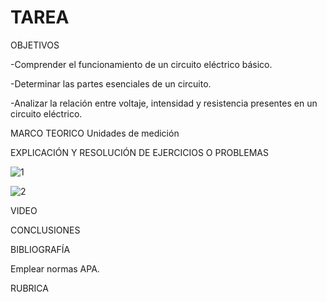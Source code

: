 # TAREA

OBJETIVOS

-Comprender el funcionamiento de un circuito eléctrico básico.

-Determinar las partes esenciales de un circuito.

-Analizar la relación entre voltaje, intensidad y resistencia presentes en un circuito eléctrico.

MARCO TEORICO
Unidades de medición

EXPLICACIÓN Y RESOLUCIÓN DE EJERCICIOS O PROBLEMAS

![1](https://user-images.githubusercontent.com/93899422/140867392-2b896063-d425-43bf-8bb0-7f97c558e81d.jpg)

![2](https://user-images.githubusercontent.com/93899422/140867787-c9a90762-1667-4e26-a05e-749929e9280c.jpg)



VIDEO

CONCLUSIONES

BIBLIOGRAFÍA


Emplear normas APA.


RUBRICA



